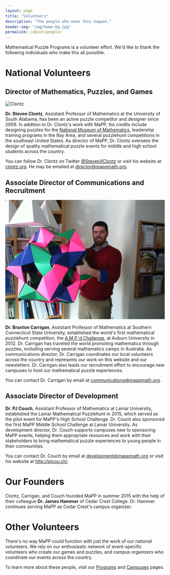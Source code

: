 ```yaml
---
layout: page
title: "Volunteers"
description: "The people who make this happen."
header-img: "img/home-bg.jpg"
permalink: /about/people/
---
```


Mathematical Puzzle Programs is a volunteer effort. We'd like to
thank the following individuals who make this all possible.

# National Volunteers

## Director of Mathematics, Puzzles, and Games

![Clontz](http://www.gravatar.com/avatar/2f9ecf8e56d48c8fd7adff7a8b5400bb?size=200)

**Dr. Steven Clontz**, Assistant Professor of Mathematics at the University
of South Alabama, has been an active puzzle competitor and designer since 2009.
In addition to Dr. Clontz's work with MaPP, his credits include designing
puzzles for the [National Museum of Mathematics](http://momath.org/),
leadership training programs in the Bay Area,
and several puzzlehunt competitions in the southeast United States.
As director of MaPP, Dr. Clontz oversees the design of quality mathematical
puzzle events for middle and high school students across the country.

You can follow Dr. Clontz on Twitter
[@StevenXClontz](http://twitter.com/StevenXClontz) or visit his website
at [clontz.org](http://clontz.org). He may be emailed at
<director@mappmath.org>.

## Associate Director of Communications and Recruitment  

![Carrigan](/img/braxton-carrigan.jpg)

**Dr. Braxton Carrigan**, Assistant Professor of Mathematics at
Southern Connecticut State University, established the world's first
mathematical puzzlehunt competition, the
[A.M.P.'d Challenge](http://www.auburn.edu/cosam/departments/outreach/programs/AMPd/),
at Auburn University in 2012. Dr. Carrigan has traveled
the world promoting mathematics through puzzles, including serving several
mathematics camps in Australia. As communications director, Dr. Carrigan
coordinates our local volunteers across the country and represents our
work on this website and our newsletters. Dr. Carrigan also leads our
recruitment effort to encourage new campuses to host our mathematical
puzzle experiences.

You can contact Dr. Carrigan by email at <communications@mappmath.org>.

## Associate Director of Development

**Dr. PJ Couch**, Assistant Professor of Mathematics at Lamar University,
established the Lamar Mathematical Puzzlehunt in 2015, which served as the
pilot event for MaPP's High School Challenge. Dr. Couch also sponsored the
first MaPP Middle School Challenge at Lamar University. As development
director, Dr. Couch supports campuses new to sponsoring MaPP events, helping
them appropriate resources and work with their stakeholders to bring
mathematical puzzle experiences to young people in their communities.

You can contact Dr. Couch by email at <development@mappmath.org> or
visit his website at <http://pjcou.ch/>.

# Our Founders

Clontz, Carrigan, and Couch founded MaPP in summer 2015 with the help of
their colleague **Dr. James Hammer** of Cedar Crest College. Dr. Hammer
continues serving MaPP as Cedar Crest's campus organizer.

# Other Volunteers

There's no way MaPP could function with just the work of our national
volunteers. We rely on our enthusiastic network of event-specific volunteers
who create our games and puzzles, and campus organizers who coordinate our
events across the country.

To learn more about these people, visit our [Programs](/programs/) and
[Campuses](/campuses/) pages.
